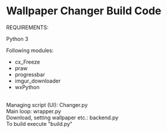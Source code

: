 # Wallpaper Changer Build Code

REQUIREMENTS:

Python 3

Following modules:
  * cx_Freeze
  * praw
  * progressbar
  * imgur_downloader
  * wxPython
<br/>
Managing script (UI): Changer.py <br/>
Main loop: wrapper.py <br/>
Download, setting wallpaper etc.: backend.py

<br/>
To build execute "build.py"
